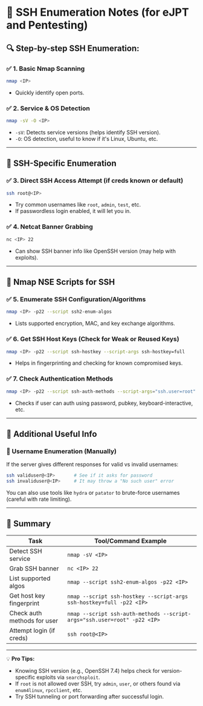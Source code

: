 
# 🧠 SSH Enumeration Notes (for eJPT and Pentesting)

## 🔍 Step-by-step SSH Enumeration:

### ✅ 1. **Basic Nmap Scanning**

```bash
nmap <IP>
```

* Quickly identify open ports.

### ✅ 2. **Service & OS Detection**

```bash
nmap -sV -O <IP>
```

* `-sV`: Detects service versions (helps identify SSH version).
* `-O`: OS detection, useful to know if it's Linux, Ubuntu, etc.

---

## 🔐 SSH-Specific Enumeration

### ✅ 3. **Direct SSH Access Attempt (if creds known or default)**

```bash
ssh root@<IP>
```

* Try common usernames like `root`, `admin`, `test`, etc.
* If passwordless login enabled, it will let you in.

### ✅ 4. **Netcat Banner Grabbing**

```bash
nc <IP> 22
```

* Can show SSH banner info like OpenSSH version (may help with exploits).

---

## 🧪 Nmap NSE Scripts for SSH

### ✅ 5. **Enumerate SSH Configuration/Algorithms**

```bash
nmap <IP> -p22 --script ssh2-enum-algos
```

* Lists supported encryption, MAC, and key exchange algorithms.

### ✅ 6. **Get SSH Host Keys (Check for Weak or Reused Keys)**

```bash
nmap <IP> -p22 --script ssh-hostkey --script-args ssh-hostkey=full
```

* Helps in fingerprinting and checking for known compromised keys.

### ✅ 7. **Check Authentication Methods**

```bash
nmap <IP> -p22 --script ssh-auth-methods --script-args="ssh.user=root"
```

* Checks if user can auth using password, pubkey, keyboard-interactive, etc.

---

## 👀 Additional Useful Info

### 🔑 Username Enumeration (Manually)

If the server gives different responses for valid vs invalid usernames:

```bash
ssh validuser@<IP>       # See if it asks for password
ssh invaliduser@<IP>     # It may throw a "No such user" error
```

You can also use tools like `hydra` or `patator` to brute-force usernames (careful with rate limiting).

---

## 🎯 Summary

| Task                        | Tool/Command Example                                                     |
| --------------------------- | ------------------------------------------------------------------------ |
| Detect SSH service          | `nmap -sV <IP>`                                                          |
| Grab SSH banner             | `nc <IP> 22`                                                             |
| List supported algos        | `nmap --script ssh2-enum-algos -p22 <IP>`                                |
| Get host key fingerprint    | `nmap --script ssh-hostkey --script-args ssh-hostkey=full -p22 <IP>`     |
| Check auth methods for user | `nmap --script ssh-auth-methods --script-args="ssh.user=root" -p22 <IP>` |
| Attempt login (if creds)    | `ssh root@<IP>`                                                          |

---

💡 **Pro Tips:**

* Knowing SSH version (e.g., OpenSSH 7.4) helps check for version-specific exploits via `searchsploit`.
* If `root` is not allowed over SSH, try `admin`, `user`, or others found via `enum4linux`, `rpcclient`, etc.
* Try SSH tunneling or port forwarding after successful login.
